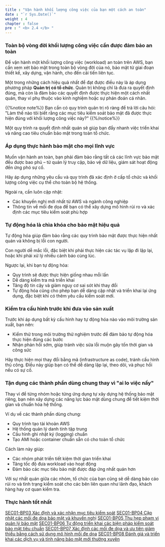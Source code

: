 ```yaml
---
title : "Vận hành khối lượng công việc của bạn một cách an toàn"
date : "`r Sys.Date()`" 
weight : 4 
chapter : false
pre : " <b> 2.4 </b> "
---
```

### Toàn bộ vòng đời khối lượng công việc cần được đảm bảo an toàn
Để vận hành một khối lượng công việc (workload) an toàn trên AWS, bạn cần xem xét bảo mật trong toàn bộ vòng đời của nó, bảo mật từ giai đoạn thiết kế, xây dựng, vận hành, cho đến cải tiến liên tục.

Một trong những cách hiệu quả nhất để đạt được điều này là áp dụng phương pháp **Quản trị có tổ chức**. Quản trị không chỉ là đưa ra quyết định đúng, mà còn là đảm bảo các quyết định được thực hiện một cách nhất quán, thay vì phụ thuộc vào kinh nghiệm hoặc sự phán đoán cá nhân.

 {{%notice note%}}
Bạn cần có quy trình quản trị rõ ràng để trả lời câu hỏi: "Làm thế nào tôi biết rằng các mục tiêu kiểm soát bảo mật đã được thực hiện đúng với khối lượng công việc này?"
{{%/notice%}}

Một quy trình ra quyết định nhất quán sẽ giúp bạn đẩy nhanh việc triển khai và nâng cao tiêu chuẩn bảo mật trong toàn tổ chức.

### Áp dụng thực hành bảo mật cho mọi lĩnh vực
Muốn vận hành an toàn, bạn phải đảm bảo rằng tất cả các lĩnh vực bảo mật đều được bao phủ – từ quản lý truy cập, bảo vệ dữ liệu, giám sát hoạt động đến ứng phó sự cố.

Hãy áp dụng những yêu cầu và quy trình đã xác định ở cấp tổ chức và khối lượng công việc cụ thể cho toàn bộ hệ thống.

Ngoài ra, cần luôn cập nhật:
- Các khuyến nghị mới nhất từ AWS và ngành công nghiệp
- Thông tin về mối đe dọa để bạn có thể xây dựng mô hình rủi ro và xác định các mục tiêu kiểm soát phù hợp

### Tự động hóa là chìa khóa cho bảo mật hiệu quả
Tự động hóa giúp đảm bảo rằng các quy trình bảo mật được thực hiện nhất quán và không bị lỗi con người.

Con người dễ mắc lỗi, đặc biệt khi phải thực hiện các tác vụ lặp đi lặp lại, hoặc khi phải xử lý nhiều cảnh báo cùng lúc.

Ngược lại, khi bạn tự động hóa:
- Quy trình sẽ được thực hiện giống nhau mỗi lần
- Dễ dàng kiểm tra mã triển khai
- Tăng độ tin cậy và giảm nguy cơ sai sót khi thay đổi
- Tự động hóa cũng cho phép bạn dễ dàng cập nhật và triển khai lại ứng dụng, đặc biệt khi có thêm yêu cầu kiểm soát mới.

### Kiểm tra cấu hình trước khi đưa vào sản xuất
Trước khi áp dụng bất kỳ cấu hình hay tự động hóa nào vào môi trường sản xuất, bạn nên:
- Kiểm thử trong môi trường thử nghiệm trước để đảm bảo tự động hóa thực hiện đúng các bước
- Nhận phản hồi sớm, giúp tránh việc sửa lỗi muộn gây tốn thời gian và công sức

Hãy thực hiện mọi thay đổi bằng mã (infrastructure as code), tránh cấu hình thủ công. Điều này giúp bạn có thể dễ dàng lặp lại, theo dõi, và phục hồi nếu có sự cố.

### Tận dụng các thành phần dùng chung thay vì "ai lo việc nấy"
Thay vì để từng nhóm hoặc từng ứng dụng tự xây dựng hệ thống bảo mật riêng, bạn nên xây dựng các năng lực bảo mật dùng chung để tiết kiệm thời gian và chuẩn hóa hệ thống.

Ví dụ về các thành phần dùng chung:
- Quy trình tạo tài khoản AWS
- Hệ thống quản lý danh tính tập trung
- Cấu hình ghi nhật ký (logging) chuẩn
- Tạo AMI hoặc container chuẩn sẵn có cho toàn tổ chức

Cách làm này giúp:
- Các nhóm phát triển tiết kiệm thời gian triển khai
- Tăng tốc độ đưa workload vào hoạt động
- Đảm bảo các mục tiêu bảo mật được đáp ứng nhất quán hơn

Với sự nhất quán giữa các nhóm, tổ chức của bạn cũng sẽ dễ dàng báo cáo rủi ro và tình trạng kiểm soát cho các bên liên quan như lãnh đạo, khách hàng hay cơ quan kiểm tra.

### Thực hành tốt nhất
[SEC01-BP03 Xác định và xác nhận mục tiêu kiểm soát](https://docs.aws.amazon.com/wellarchitected/latest/security-pillar/sec_securely_operate_control_objectives.html)
[SEC01-BP04 Cập nhật các mối đe dọa bảo mật và khuyến nghị](https://docs.aws.amazon.com/wellarchitected/latest/security-pillar/sec_securely_operate_updated_threats.html)
[SEC01-BP05 Thu hẹp phạm vi quản lý bảo mật](https://docs.aws.amazon.com/wellarchitected/latest/security-pillar/sec_securely_operate_reduce_management_scope.html)
[SEC01-BP06 Tự động triển khai các biện pháp kiểm soát bảo mật tiêu chuẩn](https://docs.aws.amazon.com/wellarchitected/latest/security-pillar/sec_securely_operate_automate_security_controls.html)
[SEC01-BP07 Xác định các mối đe dọa và ưu tiên giảm thiểu bằng cách sử dụng mô hình mối đe dọa](https://docs.aws.amazon.com/wellarchitected/latest/security-pillar/sec_securely_operate_threat_model.html)
[SEC01-BP08 Đánh giá và triển khai các dịch vụ và tính năng bảo mật mới thường xuyên](https://docs.aws.amazon.com/wellarchitected/latest/security-pillar/sec_securely_operate_implement_services_features.html)
